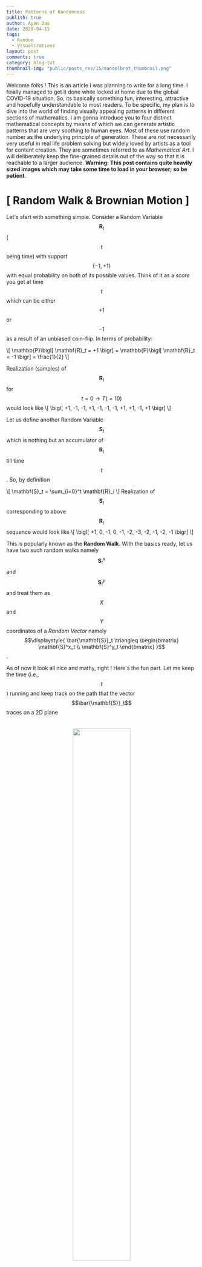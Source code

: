 ```yaml
---
title: Patterns of Randomness
publish: true
author: Ayan Das
date: 2020-04-15
tags:
  - Random
  - Visualizations
layout: post
comments: true
category: blog-tut
thumbnail-img: "public/posts_res/15/mandelbrot_thumbnail.png"
---
```


Welcome folks ! This is an article I was planning to write for a long time. I finally managed to get it done while locked at home due to the global COVID-19 situation. So, its basically something fun, interesting, attractive and hopefully understandable to most readers. To be specific, my plan is to dive into the world of finding visually appealing patterns in different sections of mathematics. I am gonna introduce you to four distinct mathematical concepts by means of which we can generate artistic patterns that are very soothing to human eyes. Most of these use random number as the underlying principle of generation. These are not necessarily very useful in real life problem solving but widely loved by artists as a tool for content creation. They are sometimes referred to as *Mathematical Art*. I will deliberately keep the fine-grained details out of the way so that it is reachable to a larger audience. **Warning: This post contains quite heavily sized images which may take some time to load in your browser; so be patient**.

# [ Random Walk & Brownian Motion ]

Let's start with something simple. Consider a Random Variable $$\mathbf{R}_t$$ ($$t$$ being time) with support $$\{ -1, +1\}$$ with equal probability on both of its possible values. Think of it as a *score* you get at time $$t$$ which can be either $$+1$$ or $$-1$$ as a result of an unbiased coin-flip. In terms of probability:

\\[
\mathbb{P}\bigl[ \mathbf{R}_t = +1 \bigr] = \mathbb{P}\bigl[ \mathbf{R}_t = -1 \bigr] = \frac{1}{2}
\\]

Realization (samples) of $$\mathbf{R}_t$$ for $$t=0 \rightarrow T (=10)$$ would look like
\\[
\bigl[ +1, -1, -1, +1, -1, -1, -1, +1, +1, -1, +1 \bigr]
\\]

Let us define another Random Variable $$\mathbf{S}_t$$ which is nothing but an accumulator of $$\mathbf{R}_t$$ till time $$t$$. So, by definition

\\[
\mathbf{S}\_t = \sum_{i=0}^t \mathbf{R}\_i
\\]
Realization of $$\mathbf{S}_t$$ corresponding to above $$\mathbf{R}_t$$ sequence would look like
\\[
\bigl[ +1, 0, -1, 0, -1, -2, -3, -2, -1, -2, -1 \bigr]
\\]

This is popularly known as the **Random Walk**. With the basics ready, let us have two such random walks namely $$\mathbf{S}^x_t$$ and $$\mathbf{S}^y_t$$ and treat them as $$X$$ and $$Y$$ coordinates of a *Random Vector* namely $$\displaystyle{ \bar{\mathbf{S}}_t \triangleq \begin{bmatrix} \mathbf{S}^x_t \\ \mathbf{S}^y_t \end{bmatrix} }$$.

As of now it look all nice and mathy, right ! Here's the fun part. Let me keep the time (i.e., $$t$$) running and keep track on the path that the vector $$\bar{\mathbf{S}}_t$$ traces on a 2D plane

<center>
    <figure>
    <img width="60%" style="padding-top: 20px;" src ="/public/posts_res/15/2d_disc_brown.gif" />
    </figure>
</center>

It will create a cool random checkerboard-like pattern as time goes on. Looking at the tip (the 'dot'), you might see it as a tiny particle. As it happened that this is a discretized verision of a continuous [phenomenon observed in real microscopic particles in fluid](http://www1.lsbu.ac.uk/water/Brownian.html), famously known as **Brownian Motion**.

Real Brownian Motion is continuous. Let's work it out, but very briefly. We divide an arbitrary time interval $$[0, T]$$ into $$N$$ small intervals of length $$\displaystyle{ \Delta t = \frac{T}{N} }$$ and have a modified score Random Variable $$\mathbf{R}_t$$ with support $$\displaystyle{ \left\{ +\sqrt{\frac{T}{N}}, -\sqrt{\frac{T}{N}} \right\} }$$ with equal probability as before. We still have the same definition of $$\mathbf{S}_t = \sum_{i=0}^t \mathbf{R}_i$$. It so happened that as we appraoch the limiting case of

\\[
N \rightarrow \infty,\text{ and consequently } \sqrt{\frac{T}{N}} \rightarrow 0\text{ and } \Delta t\rightarrow 0
\\]

it gives us the continuous analogue of **Brownian Motion**. Similar to the discrete case, if we trace the path of $$\displaystyle{ \bar{\mathbf{S}}_t \triangleq \begin{bmatrix} \mathbf{S}^x_t \\ \mathbf{S}^y_t \end{bmatrix} }$$ with large $$N$$ (yes, in practice we cannot go to infinity, sorry), patterns like this will emerge

<center>
    <figure>
    <img width="60%" style="padding-top: 20px;" src ="/public/posts_res/15/brown.gif" />
    </figure>
</center>

To make it more artistic, I took an even bigger $$N$$ and ran the simulation for quite a while and got quite beautiful jittery patterns. Random numbers being at the heart of the phenomenon, we'll get different patterns in different runs. Here are two such simulation results:

<center>
    <figure>
    <img width="80%" style="padding-top: 20px;" src ="/public/posts_res/15/brownian_full.png" />
    </figure>
</center>

**Want to learn  more ?**
1. [Wikipedia](https://en.wikipedia.org/wiki/Brownian_motion)
2. [Geometric BM](https://en.wikipedia.org/wiki/Geometric_Brownian_motion)
3. [Stochastic Calculus](https://en.wikipedia.org/wiki/It%C3%B4_calculus)

# [ Dynamical Systems & Chaos ]

Dynamical Systems are defined by a state space $$\mathbb{R}^n$$ and a system dynamics (a function $$\mathbf{F}$$). A state $$\mathbf{x}\in\mathbb{R}^n$$ is a specific (abstract) configuration of a system and the dynamics determines how the state "evolves" over time. The dynamics is often represented by a [differential equation](https://en.wikipedia.org/wiki/Differential_equation) that specifies the chnage of state over time. So,

\\[
\mathbf{F}(\mathbf{x}, t) \triangleq \frac{d\mathbf{x}}{dt}
\\]

The true states of the system at some point of time is determined by solving and Initial Value Problem (IVP) starting from an initial state $$\mathbf{x}_0$$. We then solve consecutive states with $$t\gt 0$$ as

\\[
\mathbf{x}_t = \mathbf{x}_0 + \Delta t \cdot \mathbf{F}(\mathbf{x}, t)
\\]

Having sufficiently small $$\Delta t$$ ensures propert evolution of states.

Now this may seem quite trivial, at least to those who have studied Differential Equations. But, there are specific cases of $$\mathbf{F}$$ which leads to an evolution of states whose trajectory is surprisingly beautiful. For reasons that are beyond the scope of this article, these are called **Chaos**. There is a specific branch of dynamical systems (named "[Chaos Theory](https://en.wikipedia.org/wiki/Chaos_theory)") that deals with characteristics of such chaotic systems. Below are three such chaotic systems with there trajectory visualized in 3D state space. To be specific, we take each system with an initial state (they are very sensitive to initial states) and compute successive states with a small enough $$\Delta t$$ and visualize them as a continuous path in 3D. The corresponding figures depict an animation of the evolution of states over time as well as the whole trajectory all at once.

### Lorentz System

\\[
\frac{d\mathbf{x}}{dt} = \bigl[ \sigma (y-x), x(\rho - z) - y, xy - \beta z \bigr]^T
\\]
\\[
\text{with }\sigma = 10, \beta = \frac{8}{3}, \rho = 28 \text{, and } \mathbf{x}_0 = \bigl[ 1,1,1 \bigr]
\\]

<center>
    <figure>
    <img width="80%" style="padding-top: 20px;" src ="/public/posts_res/15/lorentz.gif" />
    </figure>
</center>

### Rössler System

\\[
\frac{d\mathbf{x}}{dt} = \bigl[ -(y+z), x+Ay, B+xz-Cz \bigr]^T
\\]
\\[
\text{with }A=0.2, B=0.2, C=5.7 \text{, and } \mathbf{x}_0 = \bigl[ 1,1,1 \bigr]
\\]

<center>
    <figure>
    <img width="80%" style="padding-top: 20px;" src ="/public/posts_res/15/roseller.gif" />
    </figure>
</center>

### Halvorsen System

\\[
\frac{d\mathbf{x}}{dt} = \bigl[ -ax-4y-4z-y^2, -ay-4z-4x-z^2, -az-4x-4y-x^2 \bigr]^T
\\]
\\[
\text{with }a=1.89 \text{, and } \mathbf{x}_0 = \bigl[ -1.48, -1.51, 2.04 \bigr]
\\]

<center>
    <figure>
    <img width="80%" style="padding-top: 20px;" src ="/public/posts_res/15/helvorsen.gif" />
    </figure>
</center>

**Want to learn more ?**
1. [Differential Equation](https://en.wikipedia.org/wiki/Differential_equation), [Dynamical System](https://en.wikipedia.org/wiki/Dynamical_system)
2. [Chaos Theory](https://en.wikipedia.org/wiki/Chaos_theory)
3. [Attractors](https://en.wikipedia.org/wiki/Attractor), [Strange Attractors](http://www.stsci.edu/~lbradley/seminar/attractors.html)
4. [Lorentz System](https://en.wikipedia.org/wiki/Lorenz_system), [Rössler System](https://en.wikipedia.org/wiki/R%C3%B6ssler_attractor), [Halvorsen System](https://www.dynamicmath.xyz/calculus/velfields/Halvorsen/)

# [ Complex Fourier Series ]

We all know about Fourier Series, right ! But I am sure not all of you have seen this artistic side of it. Well, this isn't really related to fourier series, but fourier series helps in creating them.

We know the following to be the "synthesis equation" of complex fourier series

\\[
f(t) = \sum_{n=-\infty}^{+\infty} c_n e^{j \frac{2\pi n}{T} t} \in \mathbb{C}
\\]

which represents the synthesis of a periodic function $$f(t)$$ of period $$T$$ from its frequency components $$\mathbf{C} \triangleq \left[ c_{-\infty}, \cdots, c_{-2}, c_{-1}, c_{0}, c_{+1}, c_{+2}, \cdots, c_{+\infty} \right]$$. Often, as a practical measure, we crop the infinite summation to a limited range $$[ -N, N ]$$. Furthermore, let's consider $$T=1$$ without lose of generality. So, we see $$f(t)$$ as a function parameterized by the frequence components $$\mathbf{C} \in \mathbb{C}^{2N+1}$$

\\[
f(t, \mathbf{C}) \approx \sum_{n=-N}^{+N} c_n e^{j 2\pi n t} \in \mathbb{C}
\\]

By doing this, we can make complex valued functions by putting different $$\mathbf{C}$$ and running $$t=0\rightarrow 1$$. However, not all $$\mathbf{C}$$ leads to anything visually appealing. A particular feature of an object that appeals to the human eyes is "Symmetry". We are gonna exploit this here. A little refresher on fourier series will make you realize that if the coefficients are real-valued, then $$f(t, \mathbf{C})$$ has symmetric property. And that's all we need.

We pick random $$\mathbf{C} \in \mathbb{R}^{2N+1}$$ (see, its real numbers now) and run the clock $$t=0\rightarrow 1$$ and trace the path travelled by the complex point $$f(t, \mathbf{C}) \in \mathbb{C}$$ as time progresses. It creates patterns like the ones shown below

<center>
    <figure>
    <img width="80%" style="padding-top: 20px;" src ="/public/posts_res/15/fourier_6.gif" />
    </figure>
</center>

There is one way to customize these - the value of $$N$$. As we know that $$c_n$$ has the interpretation of the magnitude of $$n^{th}$$ frequency component. A large value of $$N$$ implies the introduction of more high frequency into the time-domain signal. This visually leads to $$f(t)$$ having finer details (i.e., more curves and bendings). Lowering the value of $$N$$ would clear out these fine details and the path will become more and more flat. The below image shows decreasing value of $$N = 10 \rightarrow 6$$ along columns. You can see the patterns losing details as we go right. And just like before, every run will create different patterns as they are solely controlled by random numbered coefficients.

<center>
    <figure>
    <img width="100%" style="padding-top: 20px;" src ="/public/posts_res/15/fourier_10_6.png" />
    </figure>
</center>

**Want to learn more ?**
1. [Complex Fourier Series](http://www.ee.ic.ac.uk/hp/staff/dmb/courses/E1Fourier/00300_ComplexFourier.pdf)
2. [Fourier patterns](http://www.jezzamon.com/fourier/)
3. [Visualizing fourier series](https://www.youtube.com/watch?v=ds0cmAV-Yek)
4. [Amazing Video by 3Blue1Brown](https://www.youtube.com/watch?v=r6sGWTCMz2k&t=725s)

# [ Mandelbrot & Julia set ]

These two sets are very important in the study of "Fractals" - objects with self-repeating patterns. Fractals are extremely popular concepts in certain branches of mathematics but they are mostly famous for having eye-catching visual appearance. If you ever come across an article about fractals, you are likely to see some of the most artistic patterns you've ever seen in the context of mathematics. Diving into the details of fractals and self-repeating patterns will open a vast world of "Mathematical Art". Although, in this article, I can only show you a tiny bit of it - two sets namely "Mandelbrot" and "Julia" set. Let's start with the *all important function*

\\[
f_C(z) = z^2 + C
\\]

where $$C, f_C(z), z \in \mathbb{C}$$ are complex numbers. This appearantly simply complex-valued function is in the heart of these sets. All it does is squares its argument and adds a complex number that the function is parameterized with. Also, we denote $$f^{(k)}_C(z)$$ as $$k$$ times repeated application of the function on a given $$z$$, i.e.

\\[
f^{(k)}_C(z) = f_C(\cdots f_C(f_C(z)))
\\]

### Mandelbrot Set

With these basic definitions in hand, the **Mandelbrot set** (invented by mathematician [Benoit Mandelbrot](https://en.wikipedia.org/wiki/Benoit_Mandelbrot)) is the set of all $$C\in\mathbb{C}$$ for which
\\[
\lim_{k\rightarrow\infty} \vert f^{(k)}_C(0+0j) \vert < \infty
\\]

Simply put, there is a set of values for $$C$$ where if you repeatedly apply $$f_C$$ on zero (i.e. $$0+0j$$), the output *does not diverge*. All such values of $$C$$ makes the so called "Mandelbrot Set". For the values of $$C$$ that does not diverge, can be characterized by how many repeated application of $$f_C(\cdot)$$ they can tolerate before their absolute value goes higher than a predefined "*escape radius*", let's call it $$r\in\mathbb{R}$$. This creates a loose sense of "strength" of a certain $$C$$ that can be written as

\\[
\mathbb{K}(C) = \max_{\vert f^{(k)}_C(0+0j) \vert \leq r} k
\\]

It might look all strange but if you treat the integer $$\mathbb{K}(C)$$ as grayscale intensity value for a grid of points on 2D complex plane (i.e., an image), you will get a picture similar to this (Don't get confused, the picture is indeed grayscale; I added PyPlot's [`plt.cm.twilight_shifted`](https://matplotlib.org/tutorials/colors/colormaps.html) colormap for enhancing the visual appeal). The grid is in the range $$(-2.5+1.5j) \rightarrow (1.5-1.5j)$$ and the escape radius is $$r=2.5$$.

<center>
    <figure>
    <img width="100%" style="padding-top: 20px;" src ="/public/posts_res/15/mandelbrot_thumbnail.png" />
    </figure>
</center>

### Julia Set

Another very similar concept exists, called the "Julia Set" which exhibits similar visual $$\mathbb{K}$$ diagram. Unlike Mandelbrot set, we consider a $$z\in\mathbb{C}$$ to be in Julia set $$\mathbf{J}_C$$ if

\\[
\lim_{k\rightarrow\infty} \vert f^{(k)}_C(z) \vert < \infty
\\]

Please note that this time the set is parameterized by $$C$$ and we are interested in how the *argument of the function* behaves under repeated application of $$f_C(\cdot)$$. Now things from here are similar. We define a similar "strength" for every $$z\in\mathbb{C}$$ as

\\[
\mathbb{K}\_C(z) = \max_{\vert f^{(k)}\_C(z) \vert \leq r} k
\\]

Please note that as a result of this new definition, the $$\mathbb{K}$$ diagram is parameterized by $$C$$, i.e., we will get different image for different $$C$$. In principle, we can visualize such images for different $$C$$ (they are indeed pretty cool), but let's go a bit further than that. We will vary $$C$$ along a trajectory and produce the $$\mathbb{K}$$ diagrams for each $$C$$ and see them as an animation. This creates an amazing visual effect. Technically, I varied $$C$$ along a circle of radius $$R = 0.75068$$, i.e., $$C = R e^{j\theta}$$ with $$\theta = 0\rightarrow 2\pi$$

<center>
    <figure>
    <img width="80%" style="padding-top: 20px;" src ="/public/posts_res/15/julia1.gif" />
    </figure>
</center>

**Want to know more ?**
1. [Mandelbrot set](https://en.wikipedia.org/wiki/Mandelbrot_set)
2. [Julia set](https://en.wikipedia.org/wiki/Julia_set)
3. [Fractals](https://en.wikipedia.org/wiki/Fractal)

---

Alright then ! That is pretty much it. Due to constraint of time, space and scope its not possible to explain everything in detail in one article. There are plenty of resources available online (I have already provided some link) which might be useful in case you are interested. Feel free to explore the details of whatever new you learnt today. See you later.